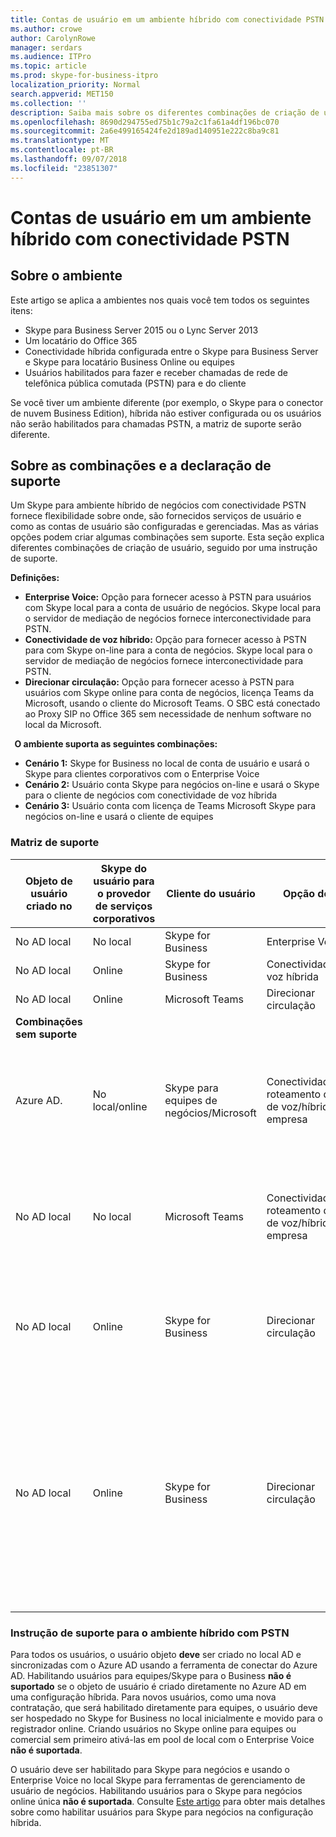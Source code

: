 ```yaml
---
title: Contas de usuário em um ambiente híbrido com conectividade PSTN
ms.author: crowe
author: CarolynRowe
manager: serdars
ms.audience: ITPro
ms.topic: article
ms.prod: skype-for-business-itpro
localization_priority: Normal
search.appverid: MET150
ms.collection: ''
description: Saiba mais sobre os diferentes combinações de criação de usuário e quais combinações são ou não suporte.
ms.openlocfilehash: 8690d294755ed75b1c79a2c1fa61a4df196bc070
ms.sourcegitcommit: 2a6e499165424fe2d189ad140951e222c8ba9c81
ms.translationtype: MT
ms.contentlocale: pt-BR
ms.lasthandoff: 09/07/2018
ms.locfileid: "23851307"
---
```

# <a name="user-accounts-in-a-hybrid-environment-with-pstn-connectivity"></a>Contas de usuário em um ambiente híbrido com conectividade PSTN

## <a name="about-the-environment"></a>Sobre o ambiente

Este artigo se aplica a ambientes nos quais você tem todos os seguintes itens: 
 
- Skype para Business Server 2015 ou o Lync Server 2013 
- Um locatário do Office 365 
- Conectividade híbrida configurada entre o Skype para Business Server e Skype para locatário Business Online ou equipes 
- Usuários habilitados para fazer e receber chamadas de rede de telefônica pública comutada (PSTN) para e do cliente

 
Se você tiver um ambiente diferente (por exemplo, o Skype para o conector de nuvem Business Edition), híbrida não estiver configurada ou os usuários não serão habilitados para chamadas PSTN, a matriz de suporte serão diferente.  

## <a name="about-the-combinations-and-the-supportability-statement"></a>Sobre as combinações e a declaração de suporte  

Um Skype para ambiente híbrido de negócios com conectividade PSTN fornece flexibilidade sobre onde, são fornecidos serviços de usuário e como as contas de usuário são configuradas e gerenciadas. Mas as várias opções podem criar algumas combinações sem suporte. Esta seção explica diferentes combinações de criação de usuário, seguido por uma instrução de suporte.


**Definições:**   
- **Enterprise Voice:** Opção para fornecer acesso à PSTN para usuários com Skype local para a conta de usuário de negócios. Skype local para o servidor de mediação de negócios fornece interconectividade para PSTN.  
- **Conectividade de voz híbrido:** Opção para fornecer acesso à PSTN para com Skype on-line para a conta de negócios. Skype local para o servidor de mediação de negócios fornece interconectividade para PSTN. 
- **Direcionar circulação:** Opção para fornecer acesso à PSTN para usuários com Skype online para conta de negócios, licença Teams da Microsoft, usando o cliente do Microsoft Teams. O SBC está conectado ao Proxy SIP no Office 365 sem necessidade de nenhum software no local da Microsoft.

  
**O ambiente suporta as seguintes combinações:**
- **Cenário 1:** Skype for Business no local de conta de usuário e usará o Skype para clientes corporativos com o Enterprise Voice
- **Cenário 2:** Usuário conta Skype para negócios on-line e usará o Skype para o cliente de negócios com conectividade de voz híbrida
- **Cenário 3:** Usuário conta com licença de Teams Microsoft Skype para negócios on-line e usará o cliente de equipes
 
### <a name="supportability-matrix"></a>Matriz de suporte


|**Objeto de usuário criado no**  |**Skype do usuário para o provedor de serviços corporativos**|**Cliente do usuário**|**Opção de voz**|**Compatível**|
|---------|---------|---------|---------|--------|
|No AD local| No local |Skype for Business   | Enterprise Voice   |Sim|
|No AD local|Online| Skype for Business  | Conectividade de voz híbrida   |Sim |
|No AD local|Online |Microsoft Teams |Direcionar circulação  |Sim |
|**Combinações sem suporte**    | |         |         |
|Azure AD.| No local/online | Skype para equipes de negócios/Microsoft|Conectividade/Direct roteamento de voz de voz/híbrido de empresa  |Não, o objeto de usuário deve ser criado no AD local pela primeira vez |
|No AD local  |No local| Microsoft Teams| Conectividade/Direct roteamento de voz de voz/híbrido de empresa   |Não, o cliente Microsoft Teams não é suportado com Skype local for Business |
|No AD local  |Online |Skype for Business | Direcionar circulação  | Não, não é suportado Skype para o cliente de negócios com o roteamento direto  |
|No AD local  |Online |Skype for Business  | Direcionar circulação  |Não, roteamento direto não é suportado com Skype para o cliente de negócios e usuário deve estar habilitado para o Enterprise Voice no Skype para negócios primeiro  |
|   |         |         |         ||

### <a name="supportability-statement-for-the-hybrid-environment-with-pstn"></a>Instrução de suporte para o ambiente híbrido com PSTN

Para todos os usuários, o usuário objeto **deve** ser criado no local AD e sincronizadas com o Azure AD usando a ferramenta de conectar do Azure AD. Habilitando usuários para equipes/Skype para o Business **não é suportado** se o objeto de usuário é criado diretamente no Azure AD em uma configuração híbrida. Para novos usuários, como uma nova contratação, que será habilitado diretamente para equipes, o usuário deve ser hospedado no Skype for Business no local inicialmente e movido para o registrador online. Criando usuários no Skype online para equipes ou comercial sem primeiro ativá-las em pool de local com o Enterprise Voice **não é suportada**.
  

O usuário deve ser habilitado para Skype para negócios e usando o Enterprise Voice no local Skype para ferramentas de gerenciamento de usuário de negócios. Habilitando usuários para o Skype para negócios online única **não é suportada**. Consulte [Este artigo](https://docs.microsoft.com/skypeforbusiness/skype-for-business-hybrid-solutions/plan-your-phone-system-cloud-pbx-solution/enable-the-users-for-enterprise-voice-on-premises#special-considerations-when-enabling-users-for-enterprise-voice-on-premises) para obter mais detalhes sobre como habilitar usuários para Skype para negócios na configuração híbrida.